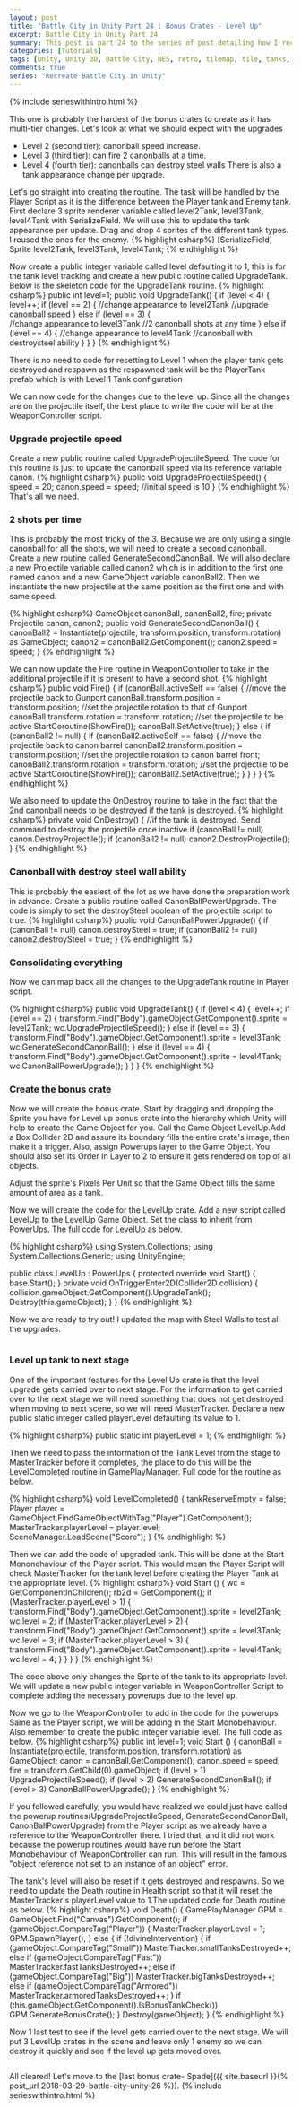 ```yaml
---
layout: post
title: "Battle City in Unity Part 24 : Bonus Crates - Level Up"
excerpt: Battle City in Unity Part 24
summary: This post is part 24 to the series of post detailing how I recreate Battle City in Unity
categories: [Tutorials]
tags: [Unity, Unity 3D, Battle City, NES, retro, tilemap, tile, tanks, gaming, classic]
comments: true
series: "Recreate Battle City in Unity"
---
```

{% include serieswithintro.html %}

This one is probably the hardest of the bonus crates to create as it has multi-tier changes.
Let's look at what we should expect with the upgrades

* Level 2 (second tier): canonball speed increase.
* Level 3 (third tier): can fire 2 canonballs at a time.
* Level 4 (fourth tier): canonballs can destroy steel walls
There is also a tank appearance change per upgrade.

Let's go straight into creating the routine. The task will be handled by the <keyword>Player</keyword> Script as it is the difference between the Player tank and Enemy tank. First declare 3 sprite renderer variable called <keyword>level2Tank, level3Tank, level4Tank</keyword> with SerializeField. We will use this to update the tank appearance per update. Drag and drop 4 sprites of the different tank types. I reused the ones for the enemy.
{% highlight csharp%}
[SerializeField]
Sprite level2Tank, level3Tank, level4Tank;
{% endhighlight %}

Now create a public integer variable called level defaulting it to 1, this is for the tank level tracking and create a new public routine called <keyword>UpgradeTank</keyword>. Below is the skeleton code for the UpgradeTank routine.
{% highlight csharp%}
public int level=1;
public void UpgradeTank()
{
    if (level < 4)
    {
        level++;
        if (level == 2)
        {
        	//change appearance to level2Tank
            //upgrade canonball speed
        }
        else if (level == 3)
        {	
        	//change appearance to level3Tank
            //2 canonball shots at any time
        }
        else if (level == 4)
        {
        	//change appearance to level4Tank
            //canonball with destroysteel ability
        }
    }
}
{% endhighlight %}
<div class="info">There is no need to code for resetting to Level 1 when the player tank gets destroyed and respawn as the respawned tank will be the PlayerTank prefab which is with Level 1 Tank configuration</div>

We can now code for the changes due to the level up. Since all the changes are on the projectile itself, the best place to write the code will be at the <keyword>WeaponController</keyword> script. 

### Upgrade projectile speed
Create a new public routine called <keyword>UpgradeProjectileSpeed</keyword>. The code for this routine is just to update the canonball speed via its reference variable <keyword>canon</keyword>.
{% highlight csharp%}
public void UpgradeProjectileSpeed()
{
	speed = 20;
    canon.speed = speed; //initial speed is 10
}
{% endhighlight %}
That's all we need.

### 2 shots per time
This is probably the most tricky of the 3. Because we are only using a single canonball for all the shots, we will need to create a second canonball. Create a new routine called <keyword>GenerateSecondCanonBall</keyword>. We will also declare a new Projectile variable called <keyword>canon2</keyword> which is in addition to the first one named <keyword>canon</keyword> and a new GameObject variable canonBall2. Then we instantiate the new projectile at the same position as the first one and with same speed.

{% highlight csharp%}
GameObject canonBall, canonBall2, fire;
private Projectile canon, canon2;
public void GenerateSecondCanonBall()
{
    canonBall2 = Instantiate(projectile, transform.position, transform.rotation) as GameObject;
    canon2 = canonBall2.GetComponent<Projectile>();
    canon2.speed = speed;
}
{% endhighlight %}

We can now update the Fire routine in WeaponController to take in the additional projectile if it is present to have a second shot.
{% highlight csharp%}
public void Fire()
{
    if (canonBall.activeSelf == false)
    {
        //move the projectile back to Gunport
        canonBall.transform.position = transform.position;
        //set the projectile rotation to that of Gunport
        canonBall.transform.rotation = transform.rotation;
        //set the projectile to be active
        StartCoroutine(ShowFire());
        canonBall.SetActive(true);
    }
    else
    {
        if (canonBall2 != null)
        {
            if (canonBall2.activeSelf == false)
            {
                //move the projectile back to canon barrel
                canonBall2.transform.position = transform.position;
                //set the projectile rotation to canon barrel front;
                canonBall2.transform.rotation = transform.rotation;
                //set the projectile to be active
                StartCoroutine(ShowFire());
                canonBall2.SetActive(true);
            }
        }
    }
}
{% endhighlight %}

We also need to update the OnDestroy routine to take in the fact that the 2nd canonball needs to be destroyed if the tank is destroyed.
{% highlight csharp%}
private void OnDestroy()
{
    //if the tank is destroyed. Send command to destroy the projectile once inactive
    if (canonBall != null) canon.DestroyProjectile();
    if (canonBall2 != null) canon2.DestroyProjectile();
}
{% endhighlight %}

### Canonball with destroy steel wall ability

This is probably the easiest of the lot as we have done the preparation work in advance. Create a public routine called <keyword>CanonBallPowerUpgrade</keyword>. The code is simply to set the destroySteel boolean of the projectile script to true.
{% highlight csharp%}
public void CanonBallPowerUpgrade()
{
    if (canonBall != null) canon.destroySteel = true;
    if (canonBall2 != null) canon2.destroySteel = true;
}
{% endhighlight %}

### Consolidating everything

Now we can map back all the changes to the UpgradeTank routine in Player script.

{% highlight csharp%}
public void UpgradeTank()
{
    if (level < 4)
    {
        level++;
        if (level == 2)
        {
            transform.Find("Body").gameObject.GetComponent<SpriteRenderer>().sprite = level2Tank;
            wc.UpgradeProjectileSpeed();
        }
        else if (level == 3)
        {
            transform.Find("Body").gameObject.GetComponent<SpriteRenderer>().sprite = level3Tank;
            wc.GenerateSecondCanonBall();
        }
        else if (level == 4)
        {
            transform.Find("Body").gameObject.GetComponent<SpriteRenderer>().sprite = level4Tank;
            wc.CanonBallPowerUpgrade();
        }
    }
}
{% endhighlight %}

### Create the bonus crate
Now we will create the bonus crate. Start by dragging and dropping the Sprite you have for Level up bonus crate into the hierarchy which Unity will help to create the Game Object for you. Call the Game Object <keyword>LevelUp</keyword>.Add a <keyword>Box Collider 2D</keyword> and assure its boundary fills the entire crate's image, then make it a trigger. Also, assign <keyword>Powerups</keyword> layer to the Game Object. You should also set its <keyword>Order In Layer to 2</keyword> to ensure it gets rendered on top of all objects.

<div class="info">Adjust the sprite's Pixels Per Unit so that the Game Object fills the same amount of area as a tank.</div>

<img src="{{ site.baseurl }}/images/BattleCity_LevelUp_1.png" alt="">

Now we will create the code for the LevelUp crate. Add a new script called <keyword>LevelUp</keyword> to the LevelUp Game Object. Set the class to inherit from PowerUps. The full code for LevelUp as below.

{% highlight csharp%}
using System.Collections;
using System.Collections.Generic;
using UnityEngine;

public class LevelUp : PowerUps
{
    protected override void Start()
    {
        base.Start();
    }
    private void OnTriggerEnter2D(Collider2D collision)
    {
        collision.gameObject.GetComponent<Player>().UpgradeTank();
        Destroy(this.gameObject);
    }
}
{% endhighlight %}

Now we are ready to try out! I updated the map with Steel Walls to test all the upgrades.

<img src="{{ site.baseurl }}/images/BattleCity_LevelUp_2.gif" alt="">

### Level up tank to next stage

One of the important features for the Level Up crate is that the level upgrade gets carried over to next stage. For the information to get carried over to the next stage we will need something that does not get destroyed when moving to next scene, so we will need <keyword>MasterTracker</keyword>. Declare a new public static integer called <keyword>playerLevel</keyword> defaulting its value to 1.

{% highlight csharp%}
public static int playerLevel = 1;
{% endhighlight %}

Then we need to pass the information of the Tank Level from the stage to MasterTracker before it completes, the place to do this will be the <keyword>LevelCompleted</keyword> routine in <keyword>GamePlayManager</keyword>. Full code for the routine as below.

{% highlight csharp%}
void LevelCompleted()
{
    tankReserveEmpty = false;
    Player player = GameObject.FindGameObjectWithTag("Player").GetComponent<Player>();
    MasterTracker.playerLevel = player.level;
    SceneManager.LoadScene("Score");
}
{% endhighlight %}

Then we can add the code of upgraded tank. This will be done at the <keyword>Start</keyword> Mononehaviour of the <keyword>Player</keyword> script. This would mean the Player Script will check MasterTracker for the tank level before creating the Player Tank at the appropriate level.
{% highlight csharp%}
void Start () {
    wc = GetComponentInChildren<WeaponController>();
    rb2d = GetComponent<Rigidbody2D>();
    if (MasterTracker.playerLevel > 1)
    {
        transform.Find("Body").gameObject.GetComponent<SpriteRenderer>().sprite = level2Tank;
        wc.level = 2;
        if (MasterTracker.playerLevel > 2)
        {
            transform.Find("Body").gameObject.GetComponent<SpriteRenderer>().sprite = level3Tank;
            wc.level = 3;
            if (MasterTracker.playerLevel > 3)
            {
                transform.Find("Body").gameObject.GetComponent<SpriteRenderer>().sprite = level4Tank;
                wc.level = 4;
            }
        }
    }
}
{% endhighlight %}
<div class="info">The code above only changes the Sprite of the tank to its appropriate level. We will update a new public integer variable in WeaponController Script to complete adding the necessary powerups due to the level up.</div>

Now we go to the WeaponController to add in the code for the powerups. Same as the Player script, we will be adding in the Start Monobehaviour. Also remember to create the public integer variable <keyword>level</keyword>. The full code as below.
{% highlight csharp%}
public int level=1;
void Start () {
    canonBall = Instantiate(projectile, transform.position, transform.rotation) as GameObject;
    canon = canonBall.GetComponent<Projectile>();
    canon.speed = speed;
    fire = transform.GetChild(0).gameObject;
    if (level > 1) UpgradeProjectileSpeed();
    if (level > 2) GenerateSecondCanonBall();
    if (level > 3) CanonBallPowerUpgrade();
}
{% endhighlight %}
<div class="info">If you followed carefully, you would have realized we could just have called the powerup routines(UpgradeProjectileSpeed, GenerateSecondCanonBall, CanonBallPowerUpgrade) from the Player script as we already have a reference to the WeaponController there. I tried that, and it did not work because the powerup routines would have run before the Start Monobehaviour of WeaponController can run. This will result in the famous "object reference not set to an instance of an object" error.</div>

The tank's level will also be reset if it gets destroyed and respawns. So we need to update the Death routine in Health script so that it will reset the MasterTracker's playerLevel value to 1.The updated code for Death routine as below.
{% highlight csharp%}
void Death()
{
    GamePlayManager GPM = GameObject.Find("Canvas").GetComponent<GamePlayManager>();
    if (gameObject.CompareTag("Player"))
    {
        MasterTracker.playerLevel = 1;
        GPM.SpawnPlayer();
    }
    else {
        if (!divineIntervention)
        {
            if (gameObject.CompareTag("Small")) MasterTracker.smallTanksDestroyed++;
            else if (gameObject.CompareTag("Fast")) MasterTracker.fastTanksDestroyed++;
            else if (gameObject.CompareTag("Big")) MasterTracker.bigTanksDestroyed++;
            else if (gameObject.CompareTag("Armored")) MasterTracker.armoredTanksDestroyed++;
        }
        if (this.gameObject.GetComponent<BonusTank>().IsBonusTankCheck()) GPM.GenerateBonusCrate();
    }
    Destroy(gameObject);
}
{% endhighlight %}

Now 1 last test to see if the level gets carried over to the next stage. We will put 3 LevelUp crates in the scene and leave only 1 enemy so we can destroy it quickly and see if the level up gets moved over.

<img src="{{ site.baseurl }}/images/BattleCity_LevelUp_3.gif" alt="">

All cleared! Let's move to the [last bonus crate- Spade]({{ site.baseurl }}{% post_url 2018-03-29-battle-city-unity-26 %}).
{% include serieswithintro.html %}